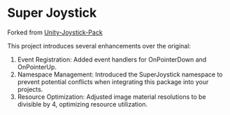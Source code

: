 # Super Joystick

Forked from [Unity-Joystick-Pack](https://github.com/FeneraxStudios/Unity-Joystick-Pack)

This project introduces several enhancements over the original:

1. Event Registration: Added event handlers for OnPointerDown and OnPointerUp.
2. Namespace Management: Introduced the SuperJoystick namespace to prevent potential conflicts when integrating this package into your projects.
3. Resource Optimization: Adjusted image material resolutions to be divisible by 4, optimizing resource utilization.
